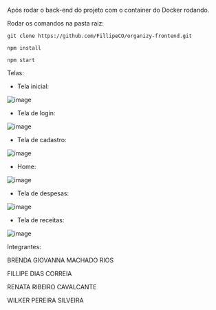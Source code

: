 Após rodar o back-end do projeto com o container do Docker rodando.

Rodar os comandos na pasta raiz:

```
git clone https://github.com/FillipeCO/organizy-frontend.git

npm install

npm start
````

Telas:

- Tela inicial:

![image](https://github.com/FillipeCO/organizy-frontend/assets/87552890/c64fa53b-8550-4b37-99a7-3b38c2557ade)

- Tela de login:

![image](https://github.com/FillipeCO/organizy-frontend/assets/87552890/e4ceb736-0dcf-4cef-a289-e78ae834cee4)

- Tela de cadastro:

![image](https://github.com/FillipeCO/organizy-frontend/assets/87552890/0389ee97-94b6-4611-854c-54834e0475cf)

- Home:

![image](https://github.com/FillipeCO/organizy-frontend/assets/87552890/2305d149-69dc-478b-8ef5-b8b99c389251)

- Tela de despesas:

![image](https://github.com/FillipeCO/organizy-frontend/assets/87552890/fdf52ced-f2f4-4a74-b927-e5627123bd80)

- Tela de receitas:

![image](https://github.com/FillipeCO/organizy-frontend/assets/87552890/8447959e-21ab-45b2-bb7a-b92a93703e37)


Integrantes:

BRENDA GIOVANNA MACHADO RIOS

FILLIPE DIAS CORREIA

RENATA RIBEIRO CAVALCANTE

WILKER PEREIRA SILVEIRA
